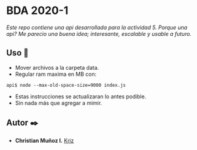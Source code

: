 # BDA 2020-1

_Este repo contiene una api desarrollada para la actividad 5. Porque una api? Me parecio una buena idea; interesante, escalable y usable a futuro._

## Uso 🔧

* Mover archivos a la carpeta data.
* Regular ram maxima en MB con:
```
api$ node --max-old-space-size=9000 index.js
```
* Estas instrucciones se actualizaran lo antes podible.
* Sin nada más que agregar a mimir.

## Autor ✒️

* **Christian Muñoz I.** [Kriz](https://github.com/Kriz300)
